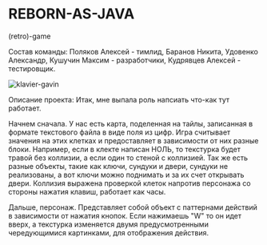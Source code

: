 # REBORN-AS-JAVA
(retro)-game

Состав команды:
Поляков Алексей - тимлид,
Баранов Никита, Удовенко Александр, Кушучин Максим - разработчики,
Кудрявцев Алексей - тестировщик.

![klavier-gavin](https://github.com/Randold8/REBORN-AS-JAVA/assets/84187343/74c127c2-0576-4808-bdd5-5a7f8a584b46)

Описание проекта:
Итак, мне выпала роль напсиать что-как тут работает.

Начнем сначала. У нас есть карта, поделенная на тайлы, записанная в формате текстового файла в виде поля из цифр. Игра считывает значения на 
этих клетках и предоставляет в зависимости от них разные блоки. Например, если в клекте написан НОЛЬ, то текстурка будет травой без коллизии, а если один то стеной с коллизией. Так же есть разные объекты, такие как ключи, сундуки и двери, сундуки не реализованы, а вот ключи можно поднимать и за их счет открывать двери. Коллизия выражена проверкой клеток напротив персонажа со стороны нажатия клавиш, работает как часы.

Дальше, персонаж. Представляет собой объект с паттернами действий в зависимости от нажатия кнопок. Если нажимаешь "W" то он идет вверх, а текстурка изменяется двумя предусмотренными чередующимися картинками, для отображения действия. 
